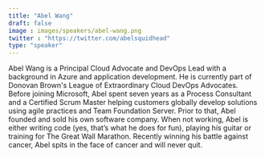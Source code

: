 ```yaml
---
title: "Abel Wang"
draft: false
image : images/speakers/abel-wang.png
twitter : "https://twitter.com/abelsquidhead"
type: "speaker"
---
```


Abel Wang is a Principal Cloud Advocate and DevOps Lead with a background in Azure and application development.  He is currently part of Donovan Brown's League of Extraordinary Cloud DevOps Advocates. Before joining Microsoft, Abel spent seven years as a Process Consultant and a Certified Scrum Master helping customers globally develop solutions using agile practices and Team Foundation Server.  Prior to that, Abel founded and sold his own software company.  When not working, Abel is either writing code (yes, that’s what he does for fun), playing his guitar or training for The Great Wall Marathon. Recently winning his battle against cancer, Abel spits in the face of cancer and will never quit.
